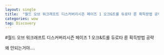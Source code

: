 ```yaml
---
layout: single
title:  "월드 오브 워크래프트 디스커버리시즌 페이즈 1 오크&트롤 듀로타 룬 획득방법 공략"
categories: wow
tag: Discovery
---
```


#월드 오브 워크래프트 디스커버리시즌 페이즈 1 오크&트롤 듀로타 룬 획득방법 공략

왜 안되는거야....
